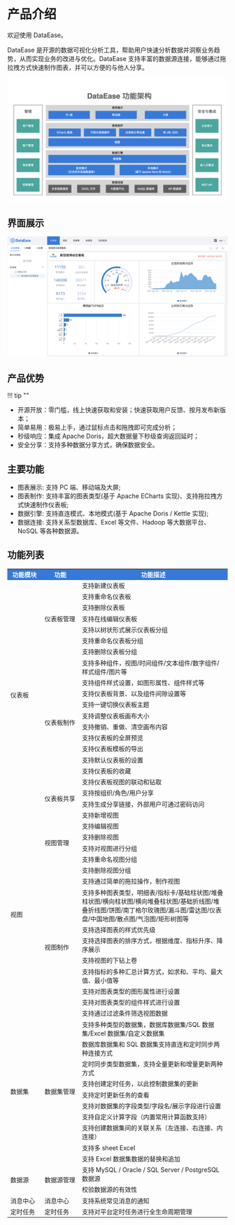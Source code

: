 # 产品介绍

欢迎使用 DataEase。

DataEase 是开源的数据可视化分析工具，帮助用户快速分析数据并洞察业务趋势，从而实现业务的改进与优化。DataEase 支持丰富的数据源连接，能够通过拖拉拽方式快速制作图表，并可以方便的与他人分享。

![功能架构图](./img/index/DataEase功能架构图.png)


## 界面展示
![界面展示](./img/index/界面展示.png)


## 产品优势
!!! tip ""
- 开源开放：零门槛，线上快速获取和安装；快速获取用户反馈、按月发布新版本；
- 简单易用：极易上手，通过鼠标点击和拖拽即可完成分析；
- 秒级响应：集成 Apache Doris，超大数据量下秒级查询返回延时；
- 安全分享：支持多种数据分享方式，确保数据安全。

## 主要功能

- 图表展示: 支持 PC 端、移动端及大屏;
- 图表制作: 支持丰富的图表类型(基于 Apache ECharts 实现)、支持拖拉拽方式快速制作仪表板;
- 数据引擎: 支持直连模式、本地模式(基于 Apache Doris / Kettle 实现);
- 数据连接: 支持关系型数据库、Excel 等文件、Hadoop 等大数据平台、NoSQL 等各种数据源。

## 功能列表

<table>
	<tr>
		<td bgcolor="#3779d9" align="middle" style="font-weight:bold;color: white;width: 150px">
			功能模块
		</td>
		<td bgcolor="#3779d9" align="middle" style="font-weight:bold;color: white;width: 170px">
			功能
		</td>
		<td bgcolor="#3779d9" align="middle" style="font-weight:bold;color: white;width: 750px">
			功能描述
		</td>
	</tr>
	<tr>
		<td rowspan="20">
			仪表板
		</td>
		<td rowspan="7">
			仪表板管理
		</td>
		<td>
			支持新建仪表板
		</td>
	</tr>
	<tr>
		<td>
			支持重命名仪表板
		</td>
	</tr>
	<tr>
		<td>
			支持删除仪表板
		</td>
	</tr>
	<tr>
		<td>
			支持在线编辑仪表板
		</td>
	</tr>
	<tr>
		<td>
			支持以树状形式展示仪表板分组
		</td>
	</tr>
	<tr>
		<td>
			支持重命名仪表板分组
		</td>
	</tr>
	<tr>
		<td>
			支持删除仪表板分组
		</td>
	</tr>
	<tr>
		<td rowspan="11">
			仪表板制作
		</td>
		<td>
			支持多种组件，视图/时间组件/文本组件/数字组件/样式组件/图片等
		</td>
	</tr>
	<tr>
		<td>
			支持组件样式设置，如图形属性、组件样式等
		</td>
	</tr>
	<tr>
		<td>
			支持仪表板背景、以及组件间隙设置等
		</td>
	</tr>
	<tr>
		<td>
			支持一键切换仪表板主题
		</td>
	</tr>
	<tr>
		<td>
			支持调整仪表板画布大小
		</td>
	</tr>
	<tr>
		<td>
			支持撤销、重做、清空画布内容
		</td>
	</tr>
	<tr>
		<td>
			支持仪表板的全屏预览
		</td>
	</tr>
	<tr>
		<td>
			支持仪表板模板的导出
		</td>
	</tr>
	<tr>
		<td>
			支持默认仪表板的设置
		</td>
	</tr>
	<tr>
		<td>
			支持仪表板的收藏
		</td>
	</tr>
	<tr>
		<td>
			支持仪表板视图的联动和钻取
		</td>
	</tr>
	<tr>
		<td rowspan="2">
			仪表板共享
		</td>
		<td>
			支持按组织/角色/用户分享
		</td>
	</tr>
	<tr>
		<td>
			支持生成分享链接，外部用户可通过密码访问
		</td>
	</tr>
	<tr>
		<td rowspan="15">
			视图
		</td>
		<td rowspan="6">
			视图管理
		</td>
		<td>
			支持新增视图
		</td>
	</tr>
	<tr>
		<td>
			支持编辑视图
		</td>
	</tr>
	<tr>
		<td>
			支持删除视图
		</td>
	</tr>
	<tr>
		<td>
			支持对视图进行分组
		</td>
	</tr>
	<tr>
		<td>
			支持重命名视图分组
		</td>
	</tr>
	<tr>
		<td>
			支持删除视图分组
		</td>
	</tr>
	<tr>
		<td rowspan="9">
			视图制作
		</td>
		<td>
			支持通过简单的拖拉操作，制作视图
		</td>
	</tr>
	<tr>
		<td>
			支持多种图表类型，明细表/指标卡/基础柱状图/堆叠柱状图/横向柱状图/横向堆叠柱状图/基础折线图/堆叠折线图/饼图/南丁格尔玫瑰图/漏斗图/雷达图/仪表盘/中国地图/散点图/气泡图/矩形树图等
		</td>
	</tr>
	<tr>
		<td>
			支持选择图表的样式优先级
		</td>
	</tr>
	<tr>
		<td>
			支持选择图表的排序方式，根据维度、指标升序、降序展示
		</td>
	</tr>
	<tr>
		<td>
			支持视图的下钻上卷
		</td>
	</tr>
	<tr>
		<td>
			支持指标的多种汇总计算方式，如求和、平均、最大值、最小值等
		</td>
	</tr>
	<tr>
		<td>
			支持对图表类型的图形属性进行设置
		</td>
	</tr>
	<tr>
		<td>
			支持对图表类型的组件样式进行设置
		</td>
	</tr>
	<tr>
		<td>
			支持通过过滤条件筛选视图数据
		</td>
	</tr>
	<tr>
		<td rowspan="10">
			数据集
		</td>
		<td rowspan="10">
			数据集管理
		</td>
		<td>
			支持多种类型的数据集，数据库数据集/SQL 数据集/Excel 数据集/自定义数据集
		</td>
	</tr>
	<tr>
		<td>
			数据库数据集和 SQL 数据集支持直连和定时同步两种连接方式
		</td>
	</tr>
	<tr>
		<td>
			定时同步类型数据集，支持全量更新和增量更新两种方式
		</td>
	</tr>
	<tr>
		<td>
			支持创建定时任务，以此控制数据集的更新
		</td>
	</tr>
	<tr>
		<td>
			支持定时更新任务的查看
		</td>
	</tr>
	<tr>
		<td>
			支持对数据集的字段类型/字段名/展示字段进行设置
		</td>
	</tr>
	<tr>
		<td>
			支持自定义计算字段（内置常用计算函数支持）
		</td>
	</tr>
	<tr>
		<td>
			支持创建数据集间的关联关系（左连接、右连接、内连接）
		</td>
	</tr>
	<tr>
		<td>
			支持多 sheet Excel
		</td>
	</tr>
	<tr>
		<td>
			支持 Excel 数据集数据的替换和追加
		</td>
	</tr>
	<tr>
		<td rowspan="2">
			数据源
		</td>
		<td rowspan="2">
			数据源管理
		</td>
		<td>
			支持 MySQL / Oracle / SQL Server / PostgreSQL 数据源
		</td>
	</tr>
	<tr>
		<td>
			校验数据源的有效性
		</td>
	</tr>
	<tr>
		<td>
			消息中心
		</td>
		<td>
			消息中心
		</td>
		<td>
			支持系统常见消息的通知
		</td>
	</tr>
	<tr>
		<td>
			定时任务
		</td>
		<td>
			定时任务
		</td>
		<td>
			支持对平台定时任务进行全生命周期管理
		</td>
	</tr>
</table>


